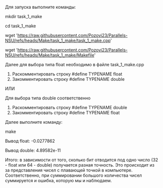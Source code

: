 Для запуска выполните команды:

mkdir task_1_make

cd task_1_make

wget 'https://raw.githubusercontent.com/Pozovi23/Parallels-NSU/refs/heads/Make/task_1_make/task_1_make.cpp'

wget 'https://raw.githubusercontent.com/Pozovi23/Parallels-NSU/refs/heads/Make/task_1_make/Makefile'

Далее для выбора типа float необходимо в файле task_1_make.cpp
  1) Раскомментировать строку #define TYPENAME float
  2) Закомментировать строку #define TYPENAME double

ИЛИ

Для выбора типа double соответственно
  1) Раскомментировать строку #define TYPENAME double
  2) Закомментировать строку #define TYPENAME float

Далее выполните команду:

make


Вывод float: -0.0277862

Вывод double: 4.89582e-11


Итого: в зависимости от того, сколько бит отводится под одно число (32 - float или 64 - double) получается разная точность. Это происходит из за представления чисел с плавающей точкой в компьютере. Соответственно, при суммировании большого количества чисел суммируется и ошибка, которую мы и наблюдаем.
